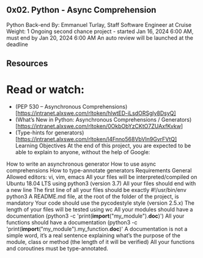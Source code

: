  ## 0x02. Python - Async Comprehension
  Python Back-end
 By: Emmanuel Turlay, Staff Software Engineer at Cruise
 Weight: 1
 Ongoing second chance project - started Jan 16, 2024 6:00 AM, must end by Jan 20, 2024 6:00 AM
 An auto review will be launched at the deadline

 ## Resources
 # Read or watch:

 * (PEP 530 – Asynchronous Comprehensions)[https://intranet.alxswe.com/rltoken/hlwtED-iLsdORSgly8DsyQ]
 * (What’s New in Python: Asynchronous Comprehensions / Generators)[https://intranet.alxswe.com/rltoken/0OkbObYzCKtO7ZUAxfKvkw]
 * (Type-hints for generators)[https://intranet.alxswe.com/rltoken/l4Fnno568VbVIn9GvrFVtQ]
Learning Objectives
At the end of this project, you are expected to be able to explain to anyone, without the help of Google:

How to write an asynchronous generator
How to use async comprehensions
How to type-annotate generators
Requirements
General
Allowed editors: vi, vim, emacs
All your files will be interpreted/compiled on Ubuntu 18.04 LTS using python3 (version 3.7)
All your files should end with a new line
The first line of all your files should be exactly #!/usr/bin/env python3
A README.md file, at the root of the folder of the project, is mandatory
Your code should use the pycodestyle style (version 2.5.x)
The length of your files will be tested using wc
All your modules should have a documentation (python3 -c 'print(__import__("my_module").__doc__)')
All your functions should have a documentation (python3 -c 'print(__import__("my_module").my_function.__doc__)'
A documentation is not a simple word, it’s a real sentence explaining what’s the purpose of the module, class or method (the length of it will be verified)
All your functions and coroutines must be type-annotated.